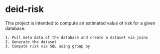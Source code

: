 # deid-risk

This project is intended to compute an estimated value of risk for a given database.

    1. Pull meta data of the database and create a dataset via joins
    2. Generate the dataset
    3. Compute risk via SQL using group by